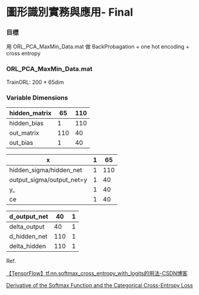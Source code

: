 # 圖形識別實務與應用- Final

### 目標

用 ORL_PCA_MaxMin_Data.mat 做 BackProbagation + one hot encoding + cross entropy

### ORL_PCA_MaxMin_Data.mat

TrainORL: 200 * 65dim

### Variable Dimensions

| hidden_matrix | 65 | 110 |
| --- | --- | --- |
| hidden_bias | 1 | 110 |
| out_matrix | 110 | 40 |
| out_bias | 1 | 40 |

| x | 1 | 65 |
| --- | --- | --- |
| hidden_sigma/hidden_net | 1 | 110 |
| output_sigma/output_net=y | 1 | 40 |
| y_ | 1 | 40 |
| ce | 1 | 40 |

| d_output_net | 40 | 1 |
| --- | --- | --- |
| delta_output | 40 | 1 |
| d_hidden_net | 110 | 1 |
| delta_hidden | 110 | 1 |

Ref.

[【TensorFlow】tf.nn.softmax_cross_entropy_with_logits的用法-CSDN博客](https://blog.csdn.net/mao_xiao_feng/article/details/53382790)

[Derivative of the Softmax Function and the Categorical Cross-Entropy Loss](https://towardsdatascience.com/derivative-of-the-softmax-function-and-the-categorical-cross-entropy-loss-ffceefc081d1)